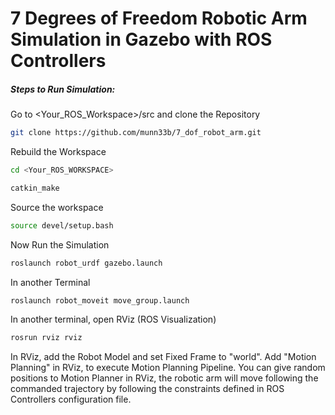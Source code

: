 # 7 Degrees of Freedom Robotic Arm Simulation in Gazebo with ROS Controllers

##### Steps to Run Simulation:

Go to <Your_ROS_Workspace>/src and clone the Repository

```bash
git clone https://github.com/munn33b/7_dof_robot_arm.git
```

Rebuild the Workspace

```bash
cd <Your_ROS_WORKSPACE>
```

```bash
catkin_make
```

Source the workspace

```bash
source devel/setup.bash
```

Now Run the Simulation

```bash
roslaunch robot_urdf gazebo.launch
```

In another Terminal

```bash
roslaunch robot_moveit move_group.launch
```

In another terminal, open RViz (ROS Visualization)

```bash
rosrun rviz rviz
```

In RViz, add the Robot Model and set Fixed Frame to "world". Add "Motion Planning" in RViz, to execute Motion Planning Pipeline. You can give random positions to Motion Planner in RViz, the robotic arm will move following the commanded trajectory by following the constraints defined in ROS Controllers configuration file.
